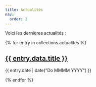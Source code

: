 ```yaml
---
title: Actualités
nav:
  order: 2
---
```


Voici les dernières actualités :

<div class="stack">

{% for entry in collections.actualites %}

  <article class="news">
    <h2 class="news__title"><a href="{{ entry.url }}">{{ entry.data.title }}</a></h2>
    <p class="news__meta">{{ entry.date | date("Do MMMM YYYY") }}</p>
  </article>
{% endfor %}

</div>
